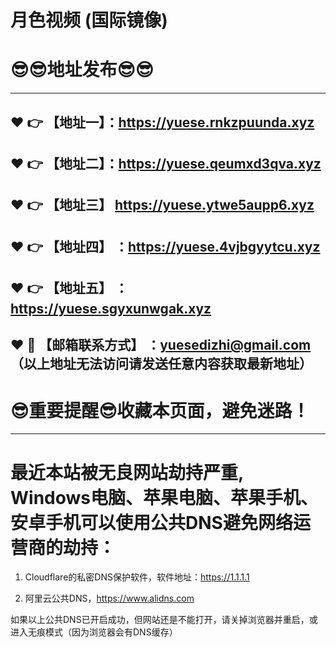 
# 月色视频 (国际镜像)
:sunglasses::sunglasses:地址发布:sunglasses::sunglasses:
==
------
:heart: :point_right: 【地址一】：https://yuese.rnkzpuunda.xyz
------
:heart: :point_right: 【地址二】：https://yuese.qeumxd3qva.xyz
------
:heart: :point_right: 【地址三】 https://yuese.ytwe5aupp6.xyz
-----
:heart: :point_right: 【地址四】 ：https://yuese.4vjbgyytcu.xyz
------
:heart: :point_right: 【地址五】 ：https://yuese.sgyxunwgak.xyz
------------
:heart: :e-mail: 【邮箱联系方式】 ：yuesedizhi@gmail.com （以上地址无法访问请发送任意内容获取最新地址）
------
:sunglasses:重要提醒:sunglasses:收藏本页面，避免迷路！
==
------
最近本站被无良网站劫持严重, Windows电脑、苹果电脑、苹果手机、安卓手机可以使用公共DNS避免网络运营商的劫持：
==

1. Cloudflare的私密DNS保护软件，软件地址：https://1.1.1.1

2. 阿里云公共DNS，https://www.alidns.com

如果以上公共DNS已开启成功，但网站还是不能打开，请关掉浏览器并重启，或进入无痕模式（因为浏览器会有DNS缓存）
